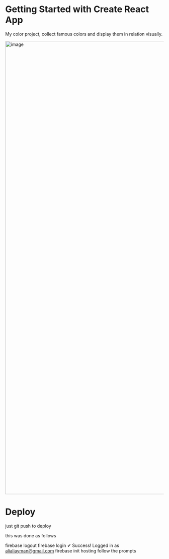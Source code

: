 # Getting Started with Create React App
My color project, collect famous colors and display them in relation visually.

<img width="1437" alt="image" src="https://user-images.githubusercontent.com/9623964/163728929-cf43a97a-7b7d-4d9d-8710-1e4d2f472ed2.png">


# Deploy

just git push to deploy

this was done as follows

firebase logout
firebase login
✔  Success! Logged in as alialiayman@gmail.com
firebase init hosting
follow the prompts



